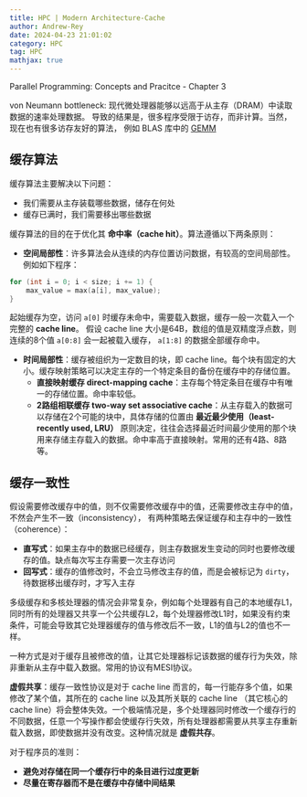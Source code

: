 ```yaml
---
title: HPC | Modern Architecture-Cache
author: Andrew-Rey
date: 2024-04-23 21:01:02
category: HPC
tag: HPC
mathjax: true
---
```


Parallel Programming: Concepts and Pracitce - Chapter 3

<!--more-->

von Neumann bottleneck: 现代微处理器能够以远高于从主存（DRAM）中读取数据的速率处理数据。
导致的结果是，很多程序受限于访存，而非计算。当然，现在也有很多访存友好的算法，
例如 BLAS 库中的 [GEMM](https://docs.nvidia.com/deeplearning/performance/dl-performance-matrix-multiplication/index.html)

## 缓存算法

缓存算法主要解决以下问题：

- 我们需要从主存装载哪些数据，储存在何处
- 缓存已满时，我们需要移出哪些数据

缓存算法的目的在于优化其 **命中率（cache hit）**。算法遵循以下两条原则：

- **空间局部性**：许多算法会从连续的内存位置访问数据，有较高的空间局部性。例如如下程序：

```cpp
for (int i = 0; i < size; i += 1) {
    max_value = max(a[i], max_value);
}
```

起始缓存为空，访问 `a[0]` 时缓存未命中，需要载入数据，缓存一般一次载入一个完整的 **cache line**。
假设 cache line 大小是64B，数组的值是双精度浮点数，则连续的8个值 `a[0:8]` 会一起被载入缓存，
`a[1:8]` 的数据全部缓存命中。

- **时间局部性**：缓存被组织为一定数目的块，即 cache line。每个块有固定的大小。缓存映射策略可以决定主存的一个特定条目的备份在缓存中的存储位置。
  - **直接映射缓存 direct-mapping cache**：主存每个特定条目在缓存中有唯一的存储位置。命中率较低。
  - **2路组相联缓存 two-way set associative cache**：从主存载入的数据可以存储在2个可能的块中，具体存储的位置由 **最近最少使用（least-recently used, LRU）** 原则决定，往往会选择最近时间最少使用的那个块用来存储主存载入的数据。命中率高于直接映射。常用的还有4路、8路等。

## 缓存一致性

假设需要修改缓存中的值，则不仅需要修改缓存中的值，还需要修改主存中的值，不然会产生不一致（inconsistency），
有两种策略去保证缓存和主存中的一致性（coherence）：

- **直写式**：如果主存中的数据已经缓存，则主存数据发生变动的同时也要修改缓存的值。缺点每次写主存需要一次主存访问
- **回写式**：缓存的值修改时，不会立马修改主存的值，而是会被标记为 `dirty`，待数据移出缓存时，才写入主存

多级缓存和多核处理器的情况会非常复杂，例如每个处理器有自己的本地缓存L1，同时所有的处理器又共享一个公共缓存L2，每个处理器修改L1时，如果没有约束条件，可能会导致其它处理器缓存的值与修改后不一致，L1的值与L2的值也不一样。

一种方式是对于缓存且被修改的值，让其它处理器标记该数据的缓存行为失效，除非重新从主存中载入数据。常用的协议有MESI协议。

**虚假共享**：缓存一致性协议是对于 cache line 而言的，每一行能存多个值，如果修改了某个值，其所在的 cache line 以及其所关联的 cache line （其它核心的 cache line）将会整体失效。一个极端情况是，多个处理器同时修改一个缓存行的不同数据，任意一个写操作都会使缓存行失效，所有处理器都需要从共享主存重新载入数据，即使数据并没有改变。这种情况就是 **虚假共存**。

对于程序员的准则：

- **避免对存储在同一个缓存行中的条目进行过度更新**
- **尽量在寄存器而不是在缓存中存储中间结果**